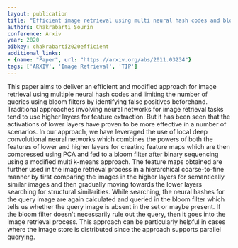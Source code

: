 ```yaml
---
layout: publication
title: "Efficient image retrieval using multi neural hash codes and bloom filters"
authors: Chakrabarti Sourin
conference: Arxiv
year: 2020
bibkey: chakrabarti2020efficient
additional_links:
- {name: "Paper", url: "https://arxiv.org/abs/2011.03234"}
tags: ['ARXIV', 'Image Retrieval', 'TIP']
---
```

This paper aims to deliver an efficient and modified approach for image retrieval using multiple neural hash codes and limiting the number of queries using bloom filters by identifying false positives beforehand. Traditional approaches involving neural networks for image retrieval tasks tend to use higher layers for feature extraction. But it has been seen that the activations of lower layers have proven to be more effective in a number of scenarios. In our approach, we have leveraged the use of local deep convolutional neural networks which combines the powers of both the features of lower and higher layers for creating feature maps which are then compressed using PCA and fed to a bloom filter after binary sequencing using a modified multi k-means approach. The feature maps obtained are further used in the image retrieval process in a hierarchical coarse-to-fine manner by first comparing the images in the higher layers for semantically similar images and then gradually moving towards the lower layers searching for structural similarities. While searching, the neural hashes for the query image are again calculated and queried in the bloom filter which tells us whether the query image is absent in the set or maybe present. If the bloom filter doesn't necessarily rule out the query, then it goes into the image retrieval process. This approach can be particularly helpful in cases where the image store is distributed since the approach supports parallel querying.